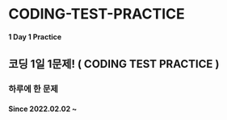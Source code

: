 # CODING-TEST-PRACTICE
#### 1 Day 1 Practice
## 코딩 1일 1문제! ( CODING TEST PRACTICE )

### 하루에 한 문제 
#### Since 2022.02.02 ~
